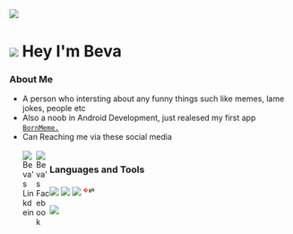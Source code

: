 <img src="https://i.giphy.com/media/XO8RMtRaK73isIt0i2/giphy.webp" width="250" />

# <img src="https://raw.githubusercontent.com/iampavangandhi/iampavangandhi/master/gifs/Hi.gif" width="30" /> Hey I'm Beva <br/>
### About Me<br/>
- A person who intersting about any funny things such like memes, lame jokes, people etc
- Also a noob in Android Development, just realesed my first app [`BornMeme.`](https://play.google.com/store/apps/details?id=com.beva.bornmeme)
- Can Reaching me via these social media 
<br/><br/><a href="https://www.linkedin.com/in/beva-lin/"><img align="left" alt="Beva's Linkdein" width="24px" src="https://cdn-icons-png.flaticon.com/512/174/174857.png" /></a><a href="https://www.facebook.com/bigfunhahaha"><img align="left" alt="Beva's Facebook" width="24px" src="https://cdn-icons-png.flaticon.com/512/174/174848.png" /></a>

### Languages and Tools<br/>
<code><img height="20" src="https://upload.wikimedia.org/wikipedia/commons/thumb/7/74/Kotlin_Icon.png/1200px-Kotlin_Icon.png"></code>
<code><img height="20" src="https://encrypted-tbn0.gstatic.com/images?q=tbn:ANd9GcQ_taDxkqCzfRfZPcE1UQsmnJpkecpV5b_u5g&usqp=CAU"></code>
<code><img height="20" src="https://cdn.iconscout.com/icon/free/png-256/firebase-3628772-3030134.png"></code>
<code><img height="20" src="https://raw.githubusercontent.com/github/explore/80688e429a7d4ef2fca1e82350fe8e3517d3494d/topics/git/git.png"></code>













<img src="https://media1.giphy.com/media/KzPx3PsbqG9QvKFMdG/giphy.gif?cid=ecf05e473uburfq0nb83d45do50e50b6i1nsxdxvifmhh2kk&rid=giphy.gif&ct=s" width="300" />
